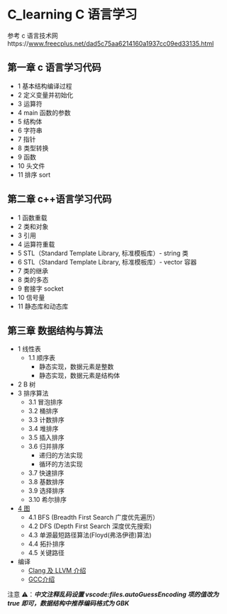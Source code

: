 # C_learning C 语言学习

参考 c 语言技术网https://www.freecplus.net/dad5c75aa6214160a1937cc09ed33135.html

## 第一章 c 语言学习代码

- 1 基本结构编译过程
- 2 定义变量并初始化
- 3 运算符
- 4 main 函数的参数
- 5 结构体
- 6 字符串
- 7 指针
- 8 类型转换
- 9 函数
- 10 头文件
- 11 排序 sort

## 第二章 c++语言学习代码

- 1 函数重载
- 2 类和对象
- 3 引用
- 4 运算符重载
- 5 STL（Standard Template Library, 标准模板库）- string 类
- 6 STL（Standard Template Library, 标准模板库）- vector 容器
- 7 类的继承
- 8 类的多态
- 9 套接字 socket
- 10 信号量
- 11 静态库和动态库

## 第三章 数据结构与算法

- 1 线性表
  - 1.1 顺序表
    - 静态实现，数据元素是整数
    - 静态实现，数据元素是结构体
- 2 B 树
- 3 排序算法
  - 3.1 冒泡排序
  - 3.2 桶排序
  - 3.3 计数排序
  - 3.4 堆排序
  - 3.5 插入排序
  - 3.6 归并排序
    - 递归的方法实现
    - 循环的方法实现
  - 3.7 快速排序
  - 3.8 基数排序
  - 3.9 选择排序
  - 3.10 希尔排序
- [4 图](dataStructure/04_graph/graph.md)
  - 4.1 BFS (Breadth First Search 广度优先遍历）
  - 4.2 DFS (Depth First Search 深度优先搜索)
  - 4.3 单源最短路径算法(Floyd(弗洛伊德)算法)
  - 4.4 拓扑排序
  - 4.5 关键路径
- 编译
  - [Clang 及 LLVM 介绍](02_compile/Clang.md)
  - [GCC介绍](02_compile/GCC.md)

注意 ⚠️：**_中文注释乱码设置 vscode:files.autoGuessEncoding 项的值改为 true 即可，数据结构中推荐编码格式为 GBK_**
